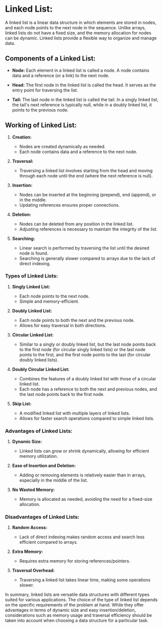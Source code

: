 # **Linked List:**

A linked list is a linear data structure in which elements are stored in nodes, and each node points to the next node in the sequence. Unlike arrays, linked lists do not have a fixed size, and the memory allocation for nodes can be dynamic. Linked lists provide a flexible way to organize and manage data.

## **Components of a Linked List:**

- **Node:** Each element in a linked list is called a node. A node contains data and a reference (or a link) to the next node.

- **Head:** The first node in the linked list is called the head. It serves as the entry point for traversing the list.

- **Tail:** The last node in the linked list is called the tail. In a singly linked list, the tail's next reference is typically null, while in a doubly linked list, it points to the previous node.

## **Working of Linked List:**

1. **Creation:**
   - Nodes are created dynamically as needed.
   - Each node contains data and a reference to the next node.

2. **Traversal:**
   - Traversing a linked list involves starting from the head and moving through each node until the end (where the next reference is null).

3. **Insertion:**
   - Nodes can be inserted at the beginning (prepend), end (append), or in the middle.
   - Updating references ensures proper connections.

4. **Deletion:**
   - Nodes can be deleted from any position in the linked list.
   - Adjusting references is necessary to maintain the integrity of the list.

5. **Searching:**
   - Linear search is performed by traversing the list until the desired node is found.
   - Searching is generally slower compared to arrays due to the lack of direct indexing.

### **Types of Linked Lists:**

1. **Singly Linked List:**
   - Each node points to the next node.
   - Simple and memory-efficient.

2. **Doubly Linked List:**
   - Each node points to both the next and the previous node.
   - Allows for easy traversal in both directions.

3. **Circular Linked List:**
   - Similar to a singly or doubly linked list, but the last node points back to the first node (for circular singly linked lists) or the last node points to the first, and the first node points to the last (for circular doubly linked lists).

4. **Doubly Circular Linked List:**
   - Combines the features of a doubly linked list with those of a circular linked list.
   - Each node has a reference to both the next and previous nodes, and the last node points back to the first node.

5. **Skip List:**
   - A modified linked list with multiple layers of linked lists.
   - Allows for faster search operations compared to simple linked lists.

### **Advantages of Linked Lists:**

1. **Dynamic Size:**
   - Linked lists can grow or shrink dynamically, allowing for efficient memory utilization.

2. **Ease of Insertion and Deletion:**
   - Adding or removing elements is relatively easier than in arrays, especially in the middle of the list.

3. **No Wasted Memory:**
   - Memory is allocated as needed, avoiding the need for a fixed-size allocation.

### **Disadvantages of Linked Lists:**

1. **Random Access:**
   - Lack of direct indexing makes random access and search less efficient compared to arrays.

2. **Extra Memory:**
   - Requires extra memory for storing references/pointers.

3. **Traversal Overhead:**
   - Traversing a linked list takes linear time, making some operations slower.

In summary, linked lists are versatile data structures with different types suited for various applications. The choice of the type of linked list depends on the specific requirements of the problem at hand. While they offer advantages in terms of dynamic size and easy insertion/deletion, considerations such as memory usage and traversal efficiency should be taken into account when choosing a data structure for a particular task.